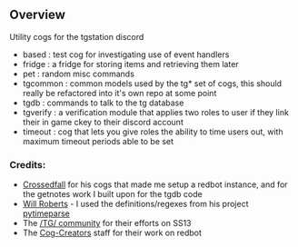 ## Overview
Utility cogs for the tgstation discord

- based : test cog for investigating use of event handlers
- fridge : a fridge for storing items and retrieving them later
- pet : random misc commands
- tgcommon : common models used by the tg* set of cogs, this should really be refactored into it's own repo at some point
- tgdb : commands to talk to the tg database
- tgverify : a verification module that applies two roles to user if they link their in game ckey to their discord account
- timeout : cog that lets you give roles the ability to time users out, with maximum timeout periods able to be set

### Credits:
- [Crossedfall](https://github.com/crossedfall/crossed-cogs) for his cogs that made me setup a redbot instance, and for the getnotes work I built upon for the tgdb code
- [Will Roberts](https://github.com/wroberts) - I used the definitions/regexes from his project [pytimeparse](https://github.com/wroberts/pytimeparse)
- The [/TG/ community](https://github.com/tgstation) for their efforts on SS13 
- The [Cog-Creators](https://github.com/Cog-Creators) staff for their work on redbot
